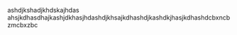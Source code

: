 
ashdjkshadjkhdskajhdas
ahsjkdhasdhajkashjdkhasjhdashdjkhsajkdhashdjkashdkjhasjkdhashdcbxncbzmcbxzbc

